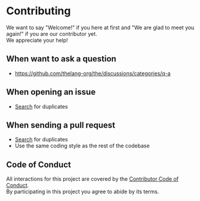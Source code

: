 # Contributing
We want to say "Welcome!" if you here at first and "We are glad to meet you
again!" if you are our contributor yet. \
We appreciate your help!

## When want to ask a question
- https://github.com/thelang-org/the/discussions/categories/q-a

## When opening an issue
- [Search](https://github.com/thelang-org/the/issues?q=is%3Aissue) for
  duplicates

## When sending a pull request
- [Search](https://github.com/thelang-org/the/pulls?q=is%3Apr) for duplicates
- Use the same coding style as the rest of the codebase

## Code of Conduct
All interactions for this project are covered by the [Contributor Code of
Conduct](CODE_OF_CONDUCT.md). \
By participating in this project you agree to abide by its terms.

